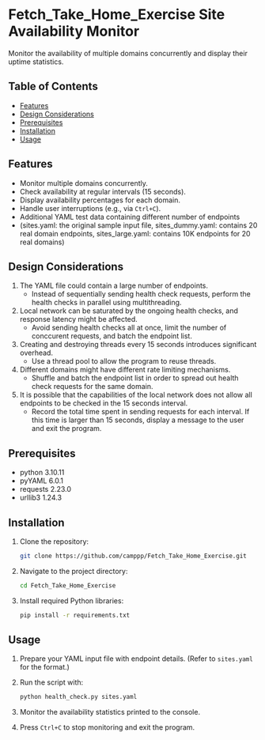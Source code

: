 # Fetch_Take_Home_Exercise Site Availability Monitor

Monitor the availability of multiple domains concurrently and display their uptime statistics.

## Table of Contents

- [Features](#features)
- [Design Considerations](#design-considerations)
- [Prerequisites](#prerequisites)
- [Installation](#installation)
- [Usage](#usage)

## Features

- Monitor multiple domains concurrently.
- Check availability at regular intervals (15 seconds).
- Display availability percentages for each domain.
- Handle user interruptions (e.g., via `Ctrl+C`).
- Additional YAML test data containing different number of endpoints
- (sites.yaml: the original sample input file, sites_dummy.yaml: contains 20 real domain endpoints, sites_large.yaml: contains 10K endpoints for 20 real domains)

## Design Considerations
1. The YAML file could contain a large number of endpoints.
   - Instead of sequentially sending health check requests, perform the health checks in parallel using multithreading.
2. Local network can be saturated by the ongoing health checks, and response latency might be affected.
   - Avoid sending health checks all at once, limit the number of conccurent requests, and batch the endpoint list.
4. Creating and destroying threads every 15 seconds introduces significant overhead.
   - Use a thread pool to allow the program to reuse threads.
5. Different domains might have different rate limiting mechanisms.
   - Shuffle and batch the endpoint list in order to spread out health check requests for the same domain.
6. It is possible that the capabilities of the local network does not allow all endpoints to be checked in the 15 seconds interval.
   - Record the total time spent in sending requests for each interval. If this time is larger than 15 seconds, display a message to the user and exit the program.

## Prerequisites

* python 3.10.11
* pyYAML 6.0.1
* requests 2.23.0
* urllib3 1.24.3

## Installation

1. Clone the repository:

    ```bash
    git clone https://github.com/camppp/Fetch_Take_Home_Exercise.git
    ```

2. Navigate to the project directory:

    ```bash
    cd Fetch_Take_Home_Exercise
    ```

3. Install required Python libraries:

    ```bash
    pip install -r requirements.txt
    ```
   
## Usage

1. Prepare your YAML input file with endpoint details. (Refer to `sites.yaml` for the format.)

2. Run the script with:

    ```bash
    python health_check.py sites.yaml
    ```

3. Monitor the availability statistics printed to the console.

4. Press `Ctrl+C` to stop monitoring and exit the program.
